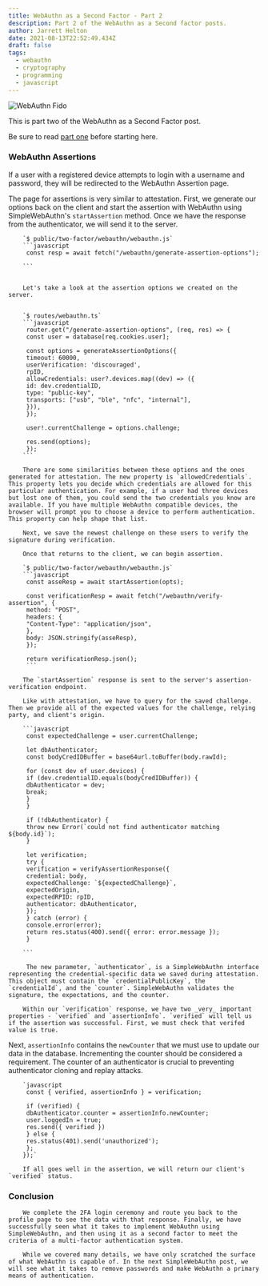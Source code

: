 ```yaml
---
title: WebAuthn as a Second Factor - Part 2
description: Part 2 of the WebAuthn as a Second factor posts.
author: Jarrett Helton
date: 2021-08-13T22:52:49.434Z
draft: false
tags:
  - webauthn
  - cryptography
  - programming
  - javascript
---
```

![WebAuthn Fido](/static/img/webauthn-fido2.png "WebAuthn Fido")

This is part two of the WebAuthn as a Second Factor post. 

Be sure to read [part one](https://jarretthelton.dev/posts/webauthn-as-a-second-factor-part-1/) before starting here.
		

### WebAuthn Assertions

If a user with a registered device attempts to login with a username and password, they will be redirected to the WebAuthn Assertion page.
		
The page for assertions is very similar to attestation. First, we generate our options back on the client and start the assertion with WebAuthn using SimpleWebAuthn's `startAssertion` method. Once we have the response from the authenticator, we will send it to the server.
		

````
	`$ public/two-factor/webauthn/webauthn.js`
	```javascript
	 const resp = await fetch("/webauthn/generate-assertion-options");
	
	```
	

	Let's take a look at the assertion options we created on the server.
	

	`$ routes/webauthn.ts`
	```javascript
	 router.get("/generate-assertion-options", (req, res) => {
	 const user = database[req.cookies.user];
	
	 const options = generateAssertionOptions({
	 timeout: 60000,
	 userVerification: 'discouraged',
	 rpID,
	 allowCredentials: user?.devices.map((dev) => ({
	 id: dev.credentialID,
	 type: "public-key",
	 transports: ["usb", "ble", "nfc", "internal"],
	 })),
	 });
	
	 user!.currentChallenge = options.challenge;
	
	 res.send(options);
	 });
	```
	
	There are some similarities between these options and the ones generated for attestation. The new property is `allowedCredentials`. This property lets you decide which credentials are allowed for this particular authentication. For example, if a user had three devices but lost one of them, you could send the two credentials you know are available. If you have multiple WebAuthn compatible devices, the browser will prompt you to choose a device to perform authentication. This property can help shape that list.
	
	Next, we save the newest challenge on these users to verify the signature during verification.
	
	Once that returns to the client, we can begin assertion.
	
	`$ public/two-factor/webauthn/webauthn.js`
	```javascript
	 const asseResp = await startAssertion(opts);
	
	 const verificationResp = await fetch("/webauthn/verify-assertion", {
	 method: "POST",
	 headers: {
	 "Content-Type": "application/json",
	 },
	 body: JSON.stringify(asseResp),
	 });
	
	 return verificationResp.json();
	 ```
	
	The `startAssertion` response is sent to the server's assertion-verification endpoint.
	
	Like with attestation, we have to query for the saved challenge. Then we provide all of the expected values for the challenge, relying party, and client's origin.
	
	```javascript
	 const expectedChallenge = user.currentChallenge;
	
	 let dbAuthenticator;
	 const bodyCredIDBuffer = base64url.toBuffer(body.rawId);
	
	 for (const dev of user.devices) {
	 if (dev.credentialID.equals(bodyCredIDBuffer)) {
	 dbAuthenticator = dev;
	 break;
	 }
	 }
	
	 if (!dbAuthenticator) {
	 throw new Error(`could not find authenticator matching ${body.id}`);
	 }
	
	 let verification;
	 try {
	 verification = verifyAssertionResponse({
	 credential: body,
	 expectedChallenge: `${expectedChallenge}`,
	 expectedOrigin,
	 expectedRPID: rpID,
	 authenticator: dbAuthenticator,
	 });
	 } catch (error) {
	 console.error(error);
	 return res.status(400).send({ error: error.message });
	 }
	
	```
	 
	 The new parameter, `authenticator`, is a SimpleWebAuthn interface representing the credential-specific data we saved during attestation. This object must contain the `credentialPublicKey`, the `credentialId`, and the `counter`. SimpleWebAuthn validates the signature, the expectations, and the counter. 
	 
	Within our `verification` response, we have two _very_ important properties - `verified` and `assertionInfo`. `verified` will tell us if the assertion was successful. First, we must check that verifed value is true.
````

Next, `assertionInfo` contains the `newCounter` that we must use to update our data in the database. Incrementing the counter should be considered a requirement. The counter of an authenticator is crucial to preventing authenticator cloning and replay attacks.
		 
		`javascript
		 const { verified, assertionInfo } = verification;
		
		 if (verified) {
		 dbAuthenticator.counter = assertionInfo.newCounter;
		 user.loggedIn = true;
		 res.send({ verified })
		 } else {
		 res.status(401).send('unauthorized');
		 };
		});`
		
		If all goes well in the assertion, we will return our client's `verified` status.

### Conclusion

```
	We complete the 2FA login ceremony and route you back to the profile page to see the data with that response. Finally, we have successfully seen what it takes to implement WebAuthn using SimpleWebAuthn, and then using it as a second factor to meet the criteria of a multi-factor authentication system.
	
	While we covered many details, we have only scratched the surface of what WebAuthn is capable of. In the next SimpleWebAuthn post, we will see what it takes to remove passwords and make WebAuthn a primary means of authentication.
```